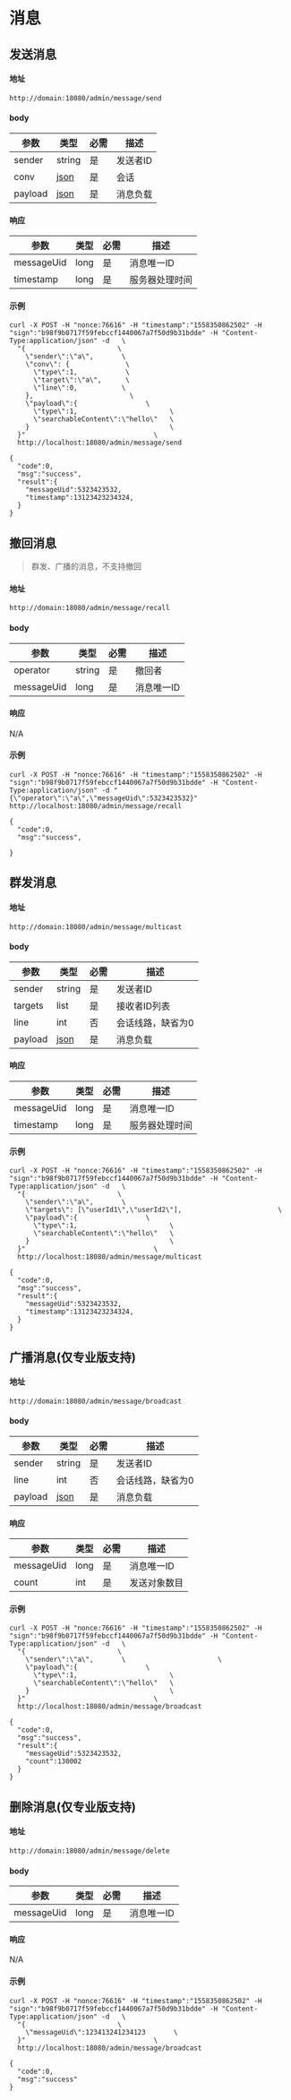 # 消息

## 发送消息
#### 地址
```
http://domain:18080/admin/message/send
```
#### body
| 参数 | 类型 | 必需 | 描述 |
| ------ | ------ | --- | ------ |
| sender | string | 是 | 发送者ID |
| conv | [json](./models.md##Conversation) | 是 | 会话 |
| payload | [json](./models.md##MessagePayload) | 是 | 消息负载 |


#### 响应
| 参数 | 类型 | 必需 | 描述 |
| ------ | ------ | --- | ------ |
| messageUid | long | 是 | 消息唯一ID |
| timestamp | long | 是 | 服务器处理时间 |

#### 示例
```
curl -X POST -H "nonce:76616" -H "timestamp":"1558350862502" -H "sign":"b98f9b0717f59febccf1440067a7f50d9b31bdde" -H "Content-Type:application/json" -d   \
  "{                       \
    \"sender\":\"a\",       \
    \"conv\": {              \
      \"type\":1,            \
      \"target\":\"a\",      \
      \"line\":0,           \
    },                        \
    \"payload\":{                 \
      \"type\":1,                       \
      \"searchableContent\":\"hello\"   \
    }                                   \
  }"                                \
  http://localhost:18080/admin/message/send

{
  "code":0,
  "msg":"success",
  "result":{
    "messageUid":5323423532,
    "timestamp":13123423234324,
  }
}
```
## 撤回消息
> 群发、广播的消息，不支持撤回

#### 地址
```
http://domain:18080/admin/message/recall
```
#### body
| 参数 | 类型 | 必需 | 描述 |
| ------ | ------ | --- | ------ |
| operator | string | 是 | 撤回者 |
| messageUid | long | 是 | 消息唯一ID |

#### 响应
N/A

#### 示例
```
curl -X POST -H "nonce:76616" -H "timestamp":"1558350862502" -H "sign":"b98f9b0717f59febccf1440067a7f50d9b31bdde" -H "Content-Type:application/json" -d "{\"operator\":\"a\",\"messageUid\":5323423532}" http://localhost:18080/admin/message/recall

{
  "code":0,
  "msg":"success",

}
```

## 群发消息
#### 地址
```
http://domain:18080/admin/message/multicast
```
#### body
| 参数 | 类型 | 必需 | 描述 |
| ------ | ------ | --- | ------ |
| sender | string | 是 | 发送者ID |
| targets | list<string> | 是 | 接收者ID列表 |
| line | int | 否 | 会话线路，缺省为0 |
| payload | [json](./models.md##MessagePayload) | 是 | 消息负载 |


#### 响应
| 参数 | 类型 | 必需 | 描述 |
| ------ | ------ | --- | ------ |
| messageUid | long | 是 | 消息唯一ID |
| timestamp | long | 是 | 服务器处理时间 |

#### 示例
```
curl -X POST -H "nonce:76616" -H "timestamp":"1558350862502" -H "sign":"b98f9b0717f59febccf1440067a7f50d9b31bdde" -H "Content-Type:application/json" -d   \
  "{                       \
    \"sender\":\"a\",       \
    \"targets\": [\"userId1\",\"userId2\"],                        \
    \"payload\":{                 \
      \"type\":1,                       \
      \"searchableContent\":\"hello\"   \
    }                                   \
  }"                                \
  http://localhost:18080/admin/message/multicast

{
  "code":0,
  "msg":"success",
  "result":{
    "messageUid":5323423532,
    "timestamp":13123423234324,
  }
}
```


## 广播消息(仅专业版支持)
#### 地址
```
http://domain:18080/admin/message/broadcast
```
#### body
| 参数 | 类型 | 必需 | 描述 |
| ------ | ------ | --- | ------ |
| sender | string | 是 | 发送者ID |
| line | int | 否 | 会话线路，缺省为0 |
| payload | [json](./models.md##MessagePayload) | 是 | 消息负载 |


#### 响应
| 参数 | 类型 | 必需 | 描述 |
| ------ | ------ | --- | ------ |
| messageUid | long | 是 | 消息唯一ID |
| count | int | 是 | 发送对象数目 |

#### 示例
```
curl -X POST -H "nonce:76616" -H "timestamp":"1558350862502" -H "sign":"b98f9b0717f59febccf1440067a7f50d9b31bdde" -H "Content-Type:application/json" -d   \
  "{                       \
    \"sender\":\"a\",       \                       \
    \"payload\":{                 \
      \"type\":1,                       \
      \"searchableContent\":\"hello\"   \
    }                                   \
  }"                                \
  http://localhost:18080/admin/message/broadcast

{
  "code":0,
  "msg":"success",
  "result":{
    "messageUid":5323423532,
    "count":130002
  }
}
```

## 删除消息(仅专业版支持)
#### 地址
```
http://domain:18080/admin/message/delete
```
#### body
| 参数 | 类型 | 必需 | 描述 |
| ------ | ------ | --- | ------ |
| messageUid | long | 是 | 消息唯一ID |


#### 响应
N/A

#### 示例
```
curl -X POST -H "nonce:76616" -H "timestamp":"1558350862502" -H "sign":"b98f9b0717f59febccf1440067a7f50d9b31bdde" -H "Content-Type:application/json" -d   \
  "{                       \
    \"messageUid\":123413241234123       \
  }"                                \
  http://localhost:18080/admin/message/broadcast

{
  "code":0,
  "msg":"success"
}
```
